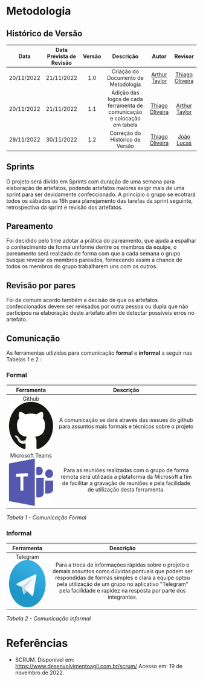 # Metodologia 

## Histórico de Versão

|Data|Data Prevista de Revisão|Versão|Descrição|Autor|Revisor|
| :----------: |:----------:| :------: | :-----------: | :---------: |:---------: |
|20/11/2022|21/11/2022|1.0|Criação do Documento de Metodologia| [Arthur Taylor](https://github.com/Eruel6)|[Thiago Oliveira](https://github.com/Thiab394)
|20/11/2022|21/11/2022|1.1|Adição das logos de cada ferramenta de comunicação e colocação em tabela| [Thiago Oliveira](https://github.com/Thiab394)|[Arthur Taylor](https://github.com/Eruel6)
|29/11/2022|30/11/2022|1.2|Correção do Histórico de Versão| [Thiago Oliveira](https://github.com/Thiab394)|[João Lucas](https://github.com/HacKairos)

## Sprints

O projeto será divido em Sprints com duração de uma semana para elaboração de artefatos, podendo artefatos maiores exigir mais de uma sprint para ser devidamente confeccionado. A princípio o grupo se ecotrará todos os sábados as 16h para planejamento das tarefas da sprint seguinte, retrospectiva da sprint e revisão dos artefatos. 

## Pareamento

Foi decidido pelo time adotar a prática do pareamento, que ajuda a espalhar o conhecimento de forma uniforme dentre os membros da equipe, o pareamento será realizado de forma com que a cada semana o grupo busque revezar os membros pareados, fornecendo assim a chance de todos os membros do grupo trabalharem uns com os outros. 

## Revisão por pares

Foi de comum acordo também a decisão de que os artefatos confeccionados devem ser revisados por outra pessoa ou dupla que não participou na elaboração deste artefato afim de detectar possíveis erros no artefato.

## Comunicação
As ferramentas utlizidas para comunicação <b>formal</b> e <b>informal</b> a seguir nas Tabelas 1 e 2 :

### Formal 

| Ferramenta | Descrição |
| :-: | :-: |
| Github  <img src="./../../assets/ferramentasLogo/github.svg" width="125" height="125"></img>| A comunicação se dará através das isssues do github para assuntos mais formais e técnicos sobre o projeto| 
| Microsoft Teams <img src="./../../assets/ferramentasLogo/microsoft-teams.svg" width="125" height="125"></img> | Para as reuniões realizadas com o grupo de forma remota será utilizada a plataforma da Microsoft a fim de facilitar a gravação de reuniões e pela facilidade de utilização desta ferramenta.| 

*Tabela 1 - Comunicação Formal*

### Informal

| Ferramenta | Descrição |
| :-: | :-: |
| Telegram <img src="./../../assets/ferramentasLogo/telegram.svg" width="125" height="125"></img>| Para a troca de informações rápidas sobre o projeto e demais assuntos como dúvidas pontuais que podem ser respondidas de formas simples e clara a equipe optou pela utilização de um grupo no aplicativo "Telegram" pela facilidade e rapidez na resposta por parte dos integrantes.| 

*Tabela 2 - Comunicação Informal*

# Referências
- SCRUM. Disponível em: https://www.desenvolvimentoagil.com.br/scrum/ Acesso em: 19 de novembro de 2022.
